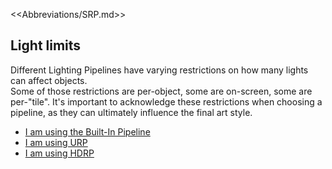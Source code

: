 <<Abbreviations/SRP.md>>
## Light limits

Different Lighting Pipelines have varying restrictions on how many lights can affect objects.  
Some of those restrictions are per-object, some are on-screen, some are per-"tile". It's important to acknowledge these restrictions when choosing a pipeline, as they can ultimately influence the final art style.

- [I am using the Built-In Pipeline](Built-In.md)
- [I am using URP](URP.md)
- [I am using HDRP](HDRP.md)